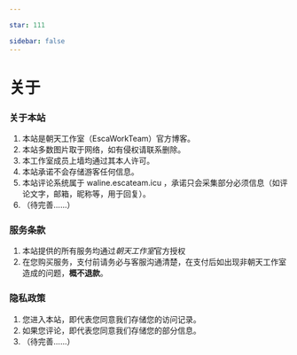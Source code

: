 ```yaml
---

star: 111

sidebar: false
---
```


# 关于

### 关于本站
1. 本站是朝天工作室（EscaWorkTeam）官方博客。
2. 本站多数图片取于网络，如有侵权请联系删除。
3. 本工作室成员上墙均通过其本人许可。
4. 本站承诺不会存储游客任何信息。
5. 本站评论系统属于 waline.escateam.icu ，承诺只会采集部分必须信息（如评论文字，邮箱，昵称等，用于回复）。
6. （待完善......）

### 服务条款
1. 本站提供的所有服务均通过*朝天工作室*官方授权
2. 在您购买服务，支付前请务必与客服沟通清楚，在支付后如出现非朝天工作室造成的问题，**概不退款**。

### 隐私政策
1. 您进入本站，即代表您同意我们存储您的访问记录。
2. 如果您评论，即代表您同意我们存储您的部分信息。
3. （待完善......）
